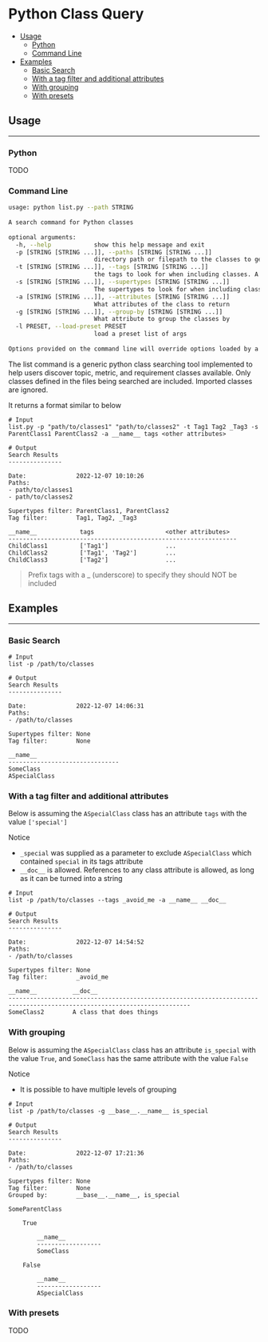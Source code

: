 # Python Class Query <!-- omit from toc -->

- [Usage](#usage)
  - [Python](#python)
  - [Command Line](#command-line)
- [Examples](#examples)
  - [Basic Search](#basic-search)
  - [With a tag filter and additional attributes](#with-a-tag-filter-and-additional-attributes)
  - [With grouping](#with-grouping)
  - [With presets](#with-presets)

## Usage
---

### Python

TODO

### Command Line

```bash
usage: python list.py --path STRING
 
A search command for Python classes
 
optional arguments:
  -h, --help            show this help message and exit
  -p [STRING [STRING ...]], --paths [STRING [STRING ...]]
                        directory path or filepath to the classes to generate docs for
  -t [STRING [STRING ...]], --tags [STRING [STRING ...]]
                        the tags to look for when including classes. A class must have a 'tags' attribute for this to work. Prefix tags with '_' to specify they should NOT be included
  -s [STRING [STRING ...]], --supertypes [STRING [STRING ...]]
                        The supertypes to look for when including classes
  -a [STRING [STRING ...]], --attributes [STRING [STRING ...]]
                        What attributes of the class to return
  -g [STRING [STRING ...]], --group-by [STRING [STRING ...]]
                        What attribute to group the classes by
  -l PRESET, --load-preset PRESET
                        load a preset list of args
 
Options provided on the command line will override options loaded by a preset
```

The list command is a generic python class searching tool implemented to help users discover topic, metric, and requirement classes available. Only classes defined in the files being searched are included. Imported classes are ignored.

It returns a format similar to below

```
# Input
list.py -p "path/to/classes1" "path/to/classes2" -t Tag1 Tag2 _Tag3 -s ParentClass1 ParentClass2 -a __name__ tags <other attributes>
 
# Output
Search Results
---------------
 
Date:              2022-12-07 10:10:26
Paths:            
- path/to/classes1
- path/to/classes2
 
Supertypes filter: ParentClass1, ParentClass2
Tag filter:        Tag1, Tag2, _Tag3
 
__name__            tags                    <other attributes>
----------------------------------------------------------------
ChildClass1         ['Tag1']                ...
ChildClass2         ['Tag1', 'Tag2']        ...
ChildClass3         ['Tag2']                ...
```

> Prefix tags with a _ (underscore) to specify they should NOT be included

## Examples
---

### Basic Search

```
# Input
list -p /path/to/classes
 
# Output
Search Results
---------------
 
Date:              2022-12-07 14:06:31
Paths:            
- /path/to/classes
 
Supertypes filter: None
Tag filter:        None
 
__name__                      
-------------------------------
SomeClass   
ASpecialClass
```

### With a tag filter and additional attributes

Below is assuming the `ASpecialClass` class has an attribute `tags` with the value `['special']`

Notice
- `_special` was supplied as a parameter to exclude `ASpecialClass` which contained `special` in its tags attribute
- `__doc__` is allowed. References to any class attribute is allowed, as long as it can be turned into a string

```
# Input
list -p /path/to/classes --tags _avoid_me -a __name__ __doc__
 
# Output
Search Results
---------------
 
Date:              2022-12-07 14:54:52
Paths:            
- /path/to/classes
 
Supertypes filter: None
Tag filter:        _avoid_me
 
__name__          __doc__                                                          
-------------------------------------------------------------------------------------------------------------------------
SomeClass2        A class that does things
```

### With grouping

Below is assuming the `ASpecialClass` class has an attribute `is_special` with the value `True`, and `SomeClass` has the same attribute with the value `False`

Notice
- It is possible to have multiple levels of grouping

```
# Input
list -p /path/to/classes -g __base__.__name__ is_special  
 
# Output
Search Results
---------------
 
Date:              2022-12-07 17:21:36
Paths:            
- /path/to/classes
 
Supertypes filter: None
Tag filter:        None
Grouped by:        __base__.__name__, is_special
 
SomeParentClass
 
    True
 
        __name__         
        ------------------
        SomeClass   
 
    False
 
        __name__         
        ------------------
        ASpecialClass
```

### With presets

TODO
